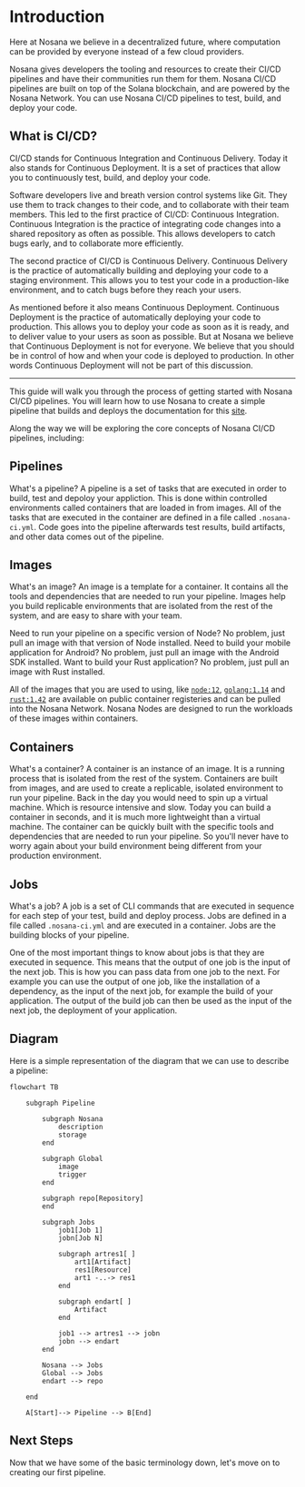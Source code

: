 # Introduction

Here at Nosana we believe in a decentralized future, where computation can be provided by everyone instead of a few cloud providers.

Nosana gives developers the tooling and resources to create their CI/CD pipelines and have their communities run them for them.
Nosana CI/CD pipelines are built on top of the Solana blockchain, and are powered by the Nosana Network.
You can use Nosana CI/CD pipelines to test, build, and deploy your code.

## What is CI/CD?

CI/CD stands for Continuous Integration and Continuous Delivery. Today it also stands for Continuous Deployment. It is a set of practices that allow you to continuously test, build, and deploy your code.

Software developers live and breath version control systems like Git. They use them to track changes to their code, and to collaborate with their team members.
This led to the first practice of CI/CD: Continuous Integration. Continuous Integration is the practice of integrating code changes into a shared repository as often as possible.
This allows developers to catch bugs early, and to collaborate more efficiently.

The second practice of CI/CD is Continuous Delivery. Continuous Delivery is the practice of automatically building and deploying your code to a staging environment.
This allows you to test your code in a production-like environment, and to catch bugs before they reach your users.

As mentioned before it also means Continuous Deployment. Continuous Deployment is the practice of automatically deploying your code to production.
This allows you to deploy your code as soon as it is ready, and to deliver value to your users as soon as possible.
But at Nosana we believe that Continuous Deployment is not for everyone. We believe that you should be in control of how and when your code is deployed to production.
In other words Continuous Deployment will not be part of this discussion.

---

This guide will walk you through the process of getting started with Nosana CI/CD pipelines.
You will learn how to use Nosana to create a simple pipeline that builds and deploys the documentation for this [site](https://docs.nosana.io).

Along the way we will be exploring the core concepts of Nosana CI/CD pipelines, including:

## Pipelines

What's a pipeline? A pipeline is a set of tasks that are executed in order to build, test and depoloy your appliction.
This is done within controlled environments called containers that are loaded in from images.
All of the tasks that are executed in the container are defined in a file called `.nosana-ci.yml`.
Code goes into the pipeline afterwards test results, build artifacts, and other data comes out of the pipeline.

## Images

What's an image? An image is a template for a container. It contains all the tools and dependencies that are needed to run your pipeline.
Images help you build replicable environments that are isolated from the rest of the system, and are easy to share with your team.

Need to run your pipeline on a specific version of Node? No problem, just pull an image with that version of Node installed.
Need to build your mobile application for Android? No problem, just pull an image with the Android SDK installed.
Want to build your Rust application? No problem, just pull an image with Rust installed.

All of the images that you are used to using, like [`node:12`](https://hub.docker.com/_/node), [`golang:1.14`](https://hub.docker.com/_/golang) and [`rust:1.42`](https://hub.docker.com/_/rust) are available on public container registeries and can be pulled into the Nosana Network. Nosana Nodes are designed to run the workloads of these images within containers.

## Containers

What's a container? A container is an instance of an image.
It is a running process that is isolated from the rest of the system.
Containers are built from images, and are used to create a replicable, isolated environment to run your pipeline.
Back in the day you would need to spin up a virtual machine. Which is resource intensive and slow.
Today you can build a container in seconds, and it is much more lightweight than a virtual machine.
The container can be quickly built with the specific tools and dependencies that are needed to run your pipeline.
So you'll never have to worry again about your build environment being different from your production environment.

## Jobs

What's a job? A job is a set of CLI commands that are executed in sequence for each step of your test, build and deploy process.
Jobs are defined in a file called `.nosana-ci.yml` and are executed in a container.
Jobs are the building blocks of your pipeline.

One of the most important things to know about jobs is that they are executed in sequence. This means that the output of one job is the input of the next job.
This is how you can pass data from one job to the next.
For example you can use the output of one job, like the installation of a dependency, as the input of the next job, for example the build of your application.
The output of the build job can then be used as the input of the next job, the deployment of your application.

## Diagram

Here is a simple representation of the diagram that we can use to describe a pipeline:

```mermaid
flowchart TB

    subgraph Pipeline

        subgraph Nosana
            description
            storage
        end

        subgraph Global
            image
            trigger
        end

        subgraph repo[Repository]
        end

        subgraph Jobs
            job1[Job 1]
            jobn[Job N]

            subgraph artres1[ ]
                art1[Artifact]
                res1[Resource]
                art1 -..-> res1
            end

            subgraph endart[ ]
                Artifact
            end

            job1 --> artres1 --> jobn
            jobn --> endart
        end

        Nosana --> Jobs
        Global --> Jobs
        endart --> repo

    end

    A[Start]--> Pipeline --> B[End]
```

## Next Steps

Now that we have some of the basic terminology down, let's move on to creating our first pipeline.
